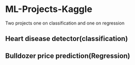 # ML-Projects-Kaggle
Two projects one on classification and one on regression
## Heart disease detector(classification)
## Bulldozer price prediction(Regression)
